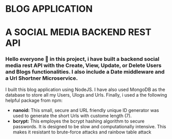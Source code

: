 # BLOG APPLICATION
# A SOCIAL MEDIA BACKEND REST API

<h3>
    Hello everyone 👋 in this project, i have built a backend social media rest API with the Create, View, Update, or Delete Users and Blogs functionalities. I also include a Date middleware and a Url Shortner Microservice.
</h3>

<p>
    I built this blog application using NodeJS. I have also used MongoDB as the database to store all my Users, Ulogs and Urls. Finally, i used a the following helpful package from npm:
</p>

<ul>
    <li><b>nanoid:</b> This small, secure and URL friendly unique ID generator was used to generate the short Urls with custome length (7).</li>
    <li><b>bcrypt:</b> This employes the bcrypt hashing algorithm to secure passwords. It is designed to be slow and computationally intensive. This makes it resistant to brute-force attacks and rainbow table attack</li>
</ul>